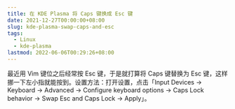 ```yaml
---
title: 在 KDE Plasma 将 Caps 键换成 Esc 键
date: 2021-12-27T00:00:00+08:00
slug: kde-plasma-swap-caps-and-esc
tags:
  - Linux
  - kde-plasma
lastmod: 2022-06-06T00:29:26+08:00
---
```


最近用 Vim 键位之后经常按 Esc 键，于是就打算将 Caps 键替换为 Esc 键，这样挪一下左小指就能按到。设置方法：打开设置，点击「Input Devices -> Keyboard -> Advanced -> Configure keyboard options -> Caps Lock behavior -> Swap Esc and Caps Lock -> Apply」。
